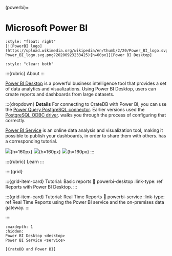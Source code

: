(powerbi)=
# Microsoft Power BI

```{div}
:style: "float: right"
[![PowerBI logo](https://upload.wikimedia.org/wikipedia/en/thumb/2/20/Power_BI_logo.svg/192px-Power_BI_logo.svg.png?20200923233425){h=60px}][Power BI Desktop]
```
```{div}
:style: "clear: both"
```

:::{rubric} About
:::

[Power BI Desktop] is a powerful business intelligence tool that provides a set of
data analytics and visualizations. Using Power BI Desktop, users can create reports
and dashboards from large datasets.

:::{dropdown} **Details**
For connecting to CrateDB with Power BI, you can use the [Power Query PostgreSQL connector].
Earlier versions used the [PostgreSQL ODBC driver]. [](project:#powerbi-desktop) walks
you through the process of configuring that correctly.

[Power BI Service] is an online data analysis and visualization tool, making it
possible to publish your dashboards, in order to share them with others.
[](project:#powerbi-service) has a corresponding tutorial.

![](https://cratedb.com/docs/crate/howtos/en/latest/_images/powerbi-table-navigator.png){h=160px}
![](https://cratedb.com/docs/crate/howtos/en/latest/_images/powerbi-pie-chart.png){h=160px}
![](https://cratedb.com/docs/crate/howtos/en/latest/_images/powerbi-publish-success.png){h=160px}
:::

:::{rubric} Learn
:::

::::{grid}

:::{grid-item-card} Tutorial: Basic reports
:link: powerbi-desktop
:link-type: ref
Reports with Power BI Desktop.
:::

:::{grid-item-card} Tutorial: Real Time Reports
:link: powerbi-service
:link-type: ref
Real Time Reports using the Power BI service and the on-premises data gateway.
:::

::::

```{toctree}
:maxdepth: 1
:hidden:
Power BI Desktop <desktop>
Power BI Service <service>
```


```{seealso}
[CrateDB and Power BI]
```

[CrateDB and Power BI]: https://cratedb.com/integrations/cratedb-and-power-bi
[PostgreSQL ODBC driver]: https://odbc.postgresql.org/
[Power BI Desktop]: https://powerbi.microsoft.com/en-us/desktop/
[Power BI Service]: https://powerbi.microsoft.com/en-us/
[Power Query PostgreSQL connector]: https://learn.microsoft.com/en-us/power-query/connectors/postgresql
